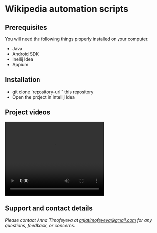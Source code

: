 # Wikipedia automation scripts

## Prerequisites

You will need the following things properly installed on your computer.

* Java
* Android SDK
* Inellij Idea
* Appium

## Installation
* git clone 'repository-url'` this repository
* Open the project in Intellij Idea

## Project videos

<video width="320" height="240" controls>
  <source src="video.mov" type="video/mp4">
</video>

## Support and contact details
_Please contact Anna Timofeyeva at anjatimofeyeva@gmail.com for any questions, feedback, or concerns._

